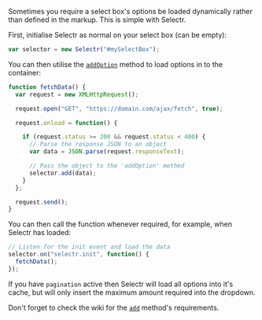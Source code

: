 Sometimes you require a select box's options be loaded dynamically rather than defined in the markup. This is simple with Selectr.

First, initialise Selectr as normal on your select box (can be empty):

```javascript
var selector = new Selectr("#mySelectBox");
```

You can then utilise the [`addOption`](https://github.com/Mobius1/Selectr/wiki/Public-Methods#addoptiondata) method to load options in to the container:

```javascript
function fetchData() {
  var request = new XMLHttpRequest();

  request.open("GET", "https://domain.com/ajax/fetch", true);

  request.onload = function() {

    if (request.status >= 200 && request.status < 400) {
      // Parse the response JSON to an object
      var data = JSON.parse(request.responseText);

      // Pass the object to the 'addOption' methed
      selector.add(data);
    }
  };

  request.send();
}
```

You can then call the function whenever required, for example, when Selectr has loaded:
```javascript
// Listen for the init event and load the data
selector.on("selectr.init", function() {
  fetchData();
});
```

If you have `pagination` active then Selectr will load all options into it's cache, but will only insert the maximum amount required into the dropdown.

Don't forget to check the wiki for the [`add`](https://github.com/Mobius1/Selectr/wiki/Public-Methods#addoptiondata) method's requirements.